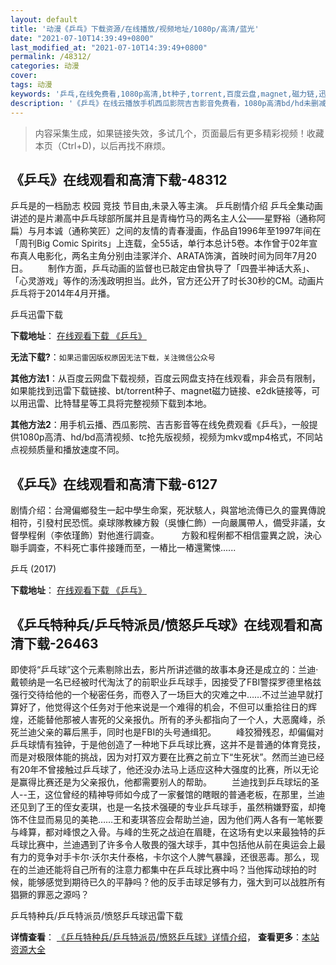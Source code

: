 ```yaml
---
layout: default
title: '动漫《乒乓》下载资源/在线播放/视频地址/1080p/高清/蓝光'
date: "2021-07-10T14:39:49+0800"
last_modified_at: "2021-07-10T14:39:49+0800"
permalink: /48312/
categories: 动漫
cover:
tags: 动漫
keywords: '乒乓,在线免费看,1080p高清,bt种子,torrent,百度云盘,magnet,磁力链,迅雷下载资源'
description: '《乒乓》在线云播放手机西瓜影院吉吉影音免费看，1080p高清bd/hd未删减完整版和tc抢先枪版，mkv/mp4格式，附带bt/torrent种子、magnet/磁力链、百度云盘、网盘资源迅雷下载链接'
---
```


>内容采集生成，如果链接失效，多试几个，页面最后有更多精彩视频！收藏本页（Ctrl+D)，以后再找不麻烦。


## 《乒乓》在线观看和高清下载-48312

乒乓是的一档励志 校园 竞技 节目由,未录入等主演。 乒乓剧情介绍 乒乓全集动画讲述的是片濑高中乒乓球部所属并且是青梅竹马的两名主人公——星野裕（通称阿扁）与月本诚（通称笑匠）之间的友情的青春漫画，作品自1996年至1997年间在「周刊Big Comic Spirits」上连载，全55话，单行本总计5卷。本作曾于02年宣布真人电影化，两名主角分别由洼冢洋介、ARATA饰演，首映时间为同年7月20日。 　　制作方面，乒乓动画的监督也已敲定由曾执导了「四畳半神话大系」、「心灵游戏」等作的汤浅政明担当。此外，官方还公开了时长30秒的CM。动画片乒乓将于2014年4月开播。</p>


乒乓迅雷下载

**下载地址**： [在线观看下载 《乒乓》](https://www.993dy.com//vod-detail-id-5326.html) 


**无法下载?**：`如果迅雷因版权原因无法下载，关注微信公众号 `

**其他方法1**：从百度云网盘下载视频，百度云网盘支持在线观看，非会员有限制，如果能找到迅雷下载链接、bt/torrent种子、magnet磁力链接、e2dk链接等，可以用迅雷、比特彗星等工具将完整视频下载到本地。

**其他方法2**：用手机云播、西瓜影院、吉吉影音等在线免费观看《乒乓》，一般提供1080p高清、hd/bd高清视频、tc抢先版视频，视频为mkv或mp4格式，不同站点视频质量和播放速度不同。


## 《乒乓》在线观看和高清下载-6127

剧情介绍：台灣偏鄉發生一起中學生命案，死狀駭人，與當地流傳已久的靈異傳說相符，引發村民恐慌。桌球隊教練方毅（吳慷仁飾）一向嚴厲帶人，備受非議，女督學程俐（李依瑾飾）對他進行調查。  　　方毅和程俐都不相信靈異之說，決心聯手調查，不料死亡事件接踵而至，一樁比一樁還驚悚......


乒乓 (2017)

**下载地址**： [在线观看下载 《乒乓》](https://www.btbtdy.me/btdy/dy15320.html) 


## 《乒乓特种兵/乒乓特派员/愤怒乒乓球》在线观看和高清下载-26463

即使将&ldquo;乒乓球&rdquo;这个元素剔除出去，影片所讲述徽的故事本身还是成立的：兰迪·戴顿纳是一名已经被时代淘汰了的前职业乒乓球手，因接受了FBI警探罗德里格兹强行交待给他的一个秘密任务，而卷入了一场巨大的灾难之中……不过兰迪早就打算好了，他觉得这个任务对于他来说是一个难得的机会，不但可以重拾往日的辉煌，还能替他那被人害死的父亲报仇。所有的矛头都指向了一个人，大恶魔峰，杀死兰迪父亲的幕后黑手，同时也是FBI的头号通缉犯。 　　峰狡猾残忍，却偏偏对乒乓球情有独钟，于是他创造了一种地下乒乓球比赛，这并不是普通的体育竞技，而是对极限体能的挑战，因为对打双方要在比赛之前立下&ldquo;生死状&rdquo;。然而兰迪已经有20年不曾接触过乒乓球了，他还没办法马上适应这种大强度的比赛，所以无论是赢得比赛还是为父亲报仇，他都需要别人的帮助。 　　兰迪找到乒乓球坛的圣人--王，这位曾经的精神导师如今成了一家餐馆的瞎眼的普通老板，在那里，兰迪还见到了王的侄女麦琪，也是一名技术强硬的专业乒乓球手，虽然稍嫌野蛮，却掩饰不住显而易见的美艳……王和麦琪答应会帮助兰迪，因为他们两人各有一笔帐要与峰算，都对峰恨之入骨。与峰的生死之战迫在眉睫，在这场有史以来最独特的乒乓球比赛中，兰迪遇到了许多令人敬畏的强大球手，其中包括他从前在奥运会上最有力的竞争对手卡尔&middot;沃尔夫什泰格，卡尔这个人脾气暴躁，还很恶毒。那么，现在的兰迪还能将自己所有的注意力都集中在乒乓球比赛中吗？当他挥动球拍的时候，能够感觉到期待已久的平静吗？他的反手击球足够有力，强大到可以战胜所有猖獗的罪恶之源吗？


乒乓特种兵/乒乓特派员/愤怒乒乓球迅雷下载

**详情查看**： [《乒乓特种兵/乒乓特派员/愤怒乒乓球》详情介绍](/movie/26463/)， **查看更多**：[本站资源大全](/movie/t/all/)

